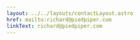 ```yaml
---
layout: ../../layouts/contactLayout.astro
href: mailto:richard@piedpiper.com
linkText: richard@piedpiper.com
---
```

